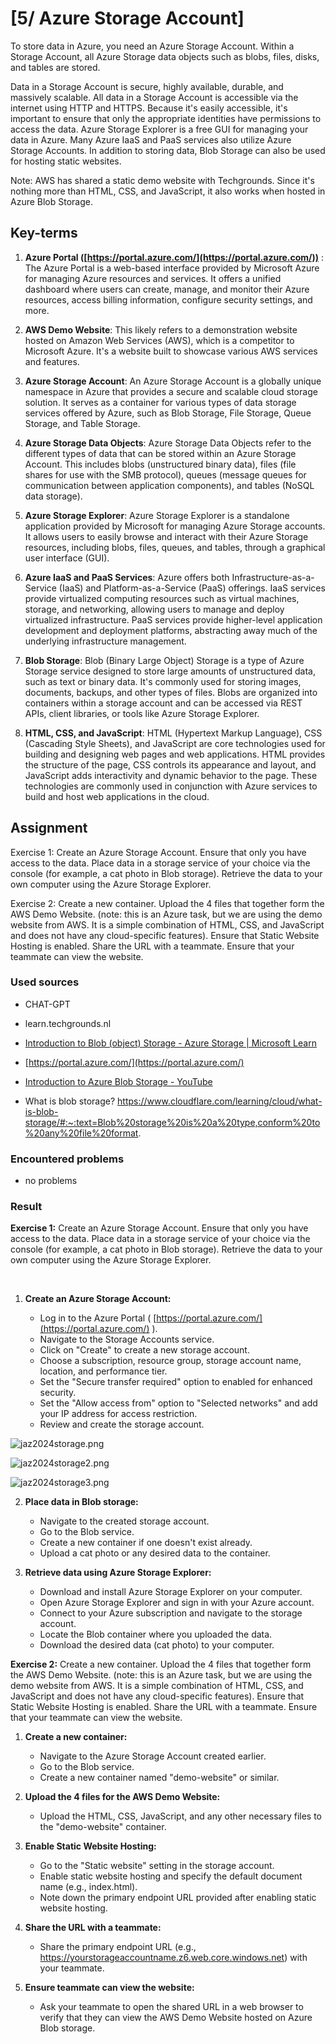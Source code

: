 # [5/ Azure Storage Account]

To store data in Azure, you need an Azure Storage Account. Within a Storage Account, all Azure Storage data objects such as blobs, files, disks, and tables are stored.

Data in a Storage Account is secure, highly available, durable, and massively scalable. All data in a Storage Account is accessible via the internet using HTTP and HTTPS. Because it's easily accessible, it's important to ensure that only the appropriate identities have permissions to access the data. Azure Storage Explorer is a free GUI for managing your data in Azure. Many Azure IaaS and PaaS services also utilize Azure Storage Accounts. In addition to storing data, Blob Storage can also be used for hosting static websites.

Note: AWS has shared a static demo website with Techgrounds. Since it's nothing more than HTML, CSS, and JavaScript, it also works when hosted in Azure Blob Storage.

## Key-terms

1. **Azure Portal ([https://portal.azure.com/](https://portal.azure.com/))** : The Azure Portal is a web-based interface provided by Microsoft Azure for managing Azure resources and services. It offers a unified dashboard where users can create, manage, and monitor their Azure resources, access billing information, configure security settings, and more.

2. **AWS Demo Website**: This likely refers to a demonstration website hosted on Amazon Web Services (AWS), which is a competitor to Microsoft Azure. It's a website built to showcase various AWS services and features.

3. **Azure Storage Account**: An Azure Storage Account is a globally unique namespace in Azure that provides a secure and scalable cloud storage solution. It serves as a container for various types of data storage services offered by Azure, such as Blob Storage, File Storage, Queue Storage, and Table Storage.

4. **Azure Storage Data Objects**: Azure Storage Data Objects refer to the different types of data that can be stored within an Azure Storage Account. This includes blobs (unstructured binary data), files (file shares for use with the SMB protocol), queues (message queues for communication between application components), and tables (NoSQL data storage).

5. **Azure Storage Explorer**: Azure Storage Explorer is a standalone application provided by Microsoft for managing Azure Storage accounts. It allows users to easily browse and interact with their Azure Storage resources, including blobs, files, queues, and tables, through a graphical user interface (GUI).

6. **Azure IaaS and PaaS Services**: Azure offers both Infrastructure-as-a-Service (IaaS) and Platform-as-a-Service (PaaS) offerings. IaaS services provide virtualized computing resources such as virtual machines, storage, and networking, allowing users to manage and deploy virtualized infrastructure. PaaS services provide higher-level application development and deployment platforms, abstracting away much of the underlying infrastructure management.

7. **Blob Storage**: Blob (Binary Large Object) Storage is a type of Azure Storage service designed to store large amounts of unstructured data, such as text or binary data. It's commonly used for storing images, documents, backups, and other types of files. Blobs are organized into containers within a storage account and can be accessed via REST APIs, client libraries, or tools like Azure Storage Explorer.

8. **HTML, CSS, and JavaScript**: HTML (Hypertext Markup Language), CSS (Cascading Style Sheets), and JavaScript are core technologies used for building and designing web pages and web applications. HTML provides the structure of the page, CSS controls its appearance and layout, and JavaScript adds interactivity and dynamic behavior to the page. These technologies are commonly used in conjunction with Azure services to build and host web applications in the cloud.

## Assignment

Exercise 1:
Create an Azure Storage Account. Ensure that only you have access to the data. Place data in a storage service of your choice via the console (for example, a cat photo in Blob storage). Retrieve the data to your own computer using the Azure Storage Explorer.

Exercise 2:
Create a new container. Upload the 4 files that together form the AWS Demo Website. (note: this is an Azure task, but we are using the demo website from AWS. It is a simple combination of HTML, CSS, and JavaScript and does not have any cloud-specific features). Ensure that Static Website Hosting is enabled. Share the URL with a teammate. Ensure that your teammate can view the website.

### Used sources

- CHAT-GPT

- learn.techgrounds.nl

- [Introduction to Blob (object) Storage - Azure Storage | Microsoft Learn](https://learn.microsoft.com/en-us/azure/storage/blobs/storage-blobs-introduction)

- [https://portal.azure.com/](https://portal.azure.com/)

- [Introduction to Azure Blob Storage - YouTube](https://www.youtube.com/watch?v=fQwxPqYIUfI&ab_channel=MicrosoftAzure)

- What is blob storage? https://www.cloudflare.com/learning/cloud/what-is-blob-storage/#:~:text=Blob%20storage%20is%20a%20type,conform%20to%20any%20file%20format.

### Encountered problems

- no problems

### Result

**Exercise 1:**
Create an Azure Storage Account. Ensure that only you have access to the data. Place data in a storage service of your choice via the console (for example, a cat photo in Blob storage). Retrieve the data to your own computer using the Azure Storage Explorer.

    

1. **Create an Azure Storage Account:**
   
   - Log in to the Azure Portal ( [https://portal.azure.com/](https://portal.azure.com/) ).
   - Navigate to the Storage Accounts service.
   - Click on "Create" to create a new storage account.
   - Choose a subscription, resource group, storage account name, location, and performance tier.
   - Set the "Secure transfer required" option to enabled for enhanced security.
   - Set the "Allow access from" option to "Selected networks" and add your IP address for access restriction.
   - Review and create the storage account.

![jaz2024storage.png](jaz2024storage.png)

![jaz2024storage2.png](jaz2024storage2.png)

![jaz2024storage3.png](jaz2024storage3.png)

2. **Place data in Blob storage:**
   
   - Navigate to the created storage account.
   - Go to the Blob service.
   - Create a new container if one doesn't exist already.
   - Upload a cat photo or any desired data to the container.

3. **Retrieve data using Azure Storage Explorer:**
   
   - Download and install Azure Storage Explorer on your computer.
   - Open Azure Storage Explorer and sign in with your Azure account.
   - Connect to your Azure subscription and navigate to the storage account.
   - Locate the Blob container where you uploaded the data.
   - Download the desired data (cat photo) to your computer.

**Exercise 2:**
Create a new container. Upload the 4 files that together form the AWS Demo Website. (note: this is an Azure task, but we are using the demo website from AWS. It is a simple combination of HTML, CSS, and JavaScript and does not have any cloud-specific features). Ensure that Static Website Hosting is enabled. Share the URL with a teammate. Ensure that your teammate can view the website.

1. **Create a new container:**
   
   - Navigate to the Azure Storage Account created earlier.
   - Go to the Blob service.
   - Create a new container named "demo-website" or similar.

2. **Upload the 4 files for the AWS Demo Website:**
   
   - Upload the HTML, CSS, JavaScript, and any other necessary files to the "demo-website" container.

3. **Enable Static Website Hosting:**
   
   - Go to the "Static website" setting in the storage account.
   - Enable static website hosting and specify the default document name (e.g., index.html).
   - Note down the primary endpoint URL provided after enabling static website hosting.

4. **Share the URL with a teammate:**
   
   - Share the primary endpoint URL (e.g., https://yourstorageaccountname.z6.web.core.windows.net) with your teammate.

5. **Ensure teammate can view the website:**
   
   - Ask your teammate to open the shared URL in a web browser to verify that they can view the AWS Demo Website hosted on Azure Blob storage.